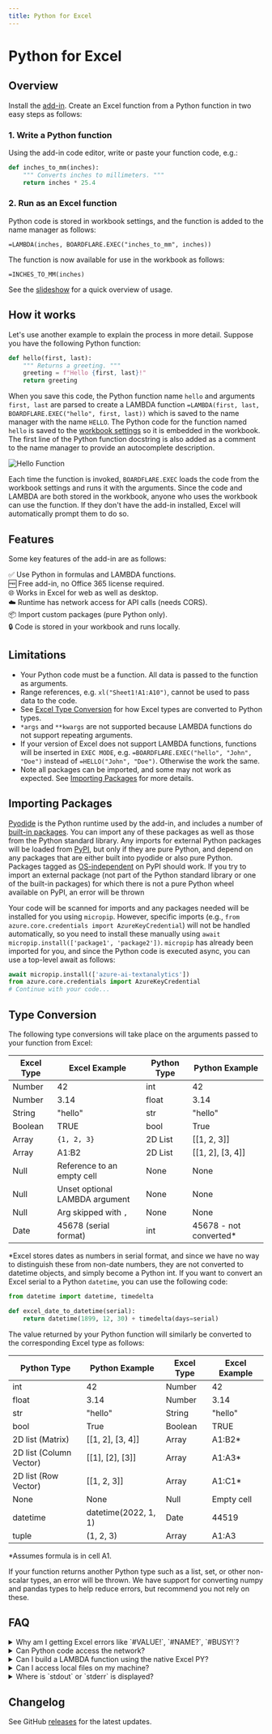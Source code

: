 ```yaml
---
title: Python for Excel
---
```


# Python for Excel

## Overview

Install the [add-in](https://go.microsoft.com/fwlink/?linkid=2261819&templateid=WA200007447&templatetitle=Python%20for%20Excel).  Create an Excel function from a Python function in two easy steps as follows:
 
### 1. Write a Python function
Using the add-in code editor, write or paste your function code, e.g.:
```python
def inches_to_mm(inches):
    """ Converts inches to millimeters. """
    return inches * 25.4
```
 
### 2. Run as an Excel function
Python code is stored in workbook settings, and the function is added to the name manager as follows:
```excel
=LAMBDA(inches, BOARDFLARE.EXEC("inches_to_mm", inches))
```
  
The function is now available for use in the workbook as follows:
```excel
=INCHES_TO_MM(inches)
```

See the [slideshow](https://addins.boardflare.com/python/prod/assets/Python-v1.3.5.pdf) for a quick overview of usage.

## How it works

Let's use another example to explain the process in more detail.  Suppose you have the following Python function:

```python
def hello(first, last):
    """ Returns a greeting. """
    greeting = f"Hello {first, last}!"
    return greeting
```

When you save this code, the Python function name `hello` and arguments `first, last` are parsed to create a LAMBDA function `=LAMBDA(first, last, BOARDFLARE.EXEC("hello", first, last))` which is saved to the name manager with the name `HELLO`.  The Python code for the function named `hello` is saved to the [workbook settings](https://learn.microsoft.com/en-us/office/dev/add-ins/excel/excel-add-ins-workbooks#access-document-settings) so it is embedded in the workbook.  The first line of the Python function docstring is also added as a comment to the name manager to provide an autocomplete description.

![Hello Function](/images/hello-function.png)

Each time the function is invoked, `BOARDFLARE.EXEC` loads the code from the workbook settings and runs it with the arguments.  Since the code and LAMBDA are both stored in the workbook, anyone who uses the workbook can use the function.  If they don't have the add-in installed, Excel will automatically prompt them to do so.

## Features

Some key features of the add-in are as follows:

✅ Use Python in formulas and LAMBDA functions.<br/>
🆓 Free add-in, no Office 365 license required.<br/>
🌐 Works in Excel for web as well as desktop.<br/>
☁️ Runtime has network access for API calls (needs CORS).<br/>
📦 Import custom packages (pure Python only).<br/>
🔒 Code is stored in your workbook and runs locally.<br/>

## Limitations

- Your Python code must be a function.  All data is passed to the function as arguments.
- Range references, e.g. `xl("Sheet1!A1:A10")`, cannot be used to pass data to the code.
- See [Excel Type Conversion](#type-conversion) for how Excel types are converted to Python types.
- `*args` and `**kwargs` are not supported because LAMBDA functions do not support repeating arguments.
- If your version of Excel does not support LAMBDA functions, functions will be inserted in `EXEC MODE`, e.g. `=BOARDFLARE.EXEC("hello", "John", "Doe")` instead of `=HELLO("John", "Doe")`.  Otherwise the work the same.
- Note all packages can be imported, and some may not work as expected.  See [Importing Packages](#importing-packages) for more details.

## Importing Packages

[Pyodide](https://pyodide.org/en/stable/index.html) is the Python runtime used by the add-in, and includes a number of [built-in packages](https://pyodide.org/en/stable/usage/packages-in-pyodide.html). You can import any of these packages as well as those from the Python standard library. Any imports for external Python packages will be loaded from [PyPI](https://pypi.org/), but only if they are pure Python, and depend on any packages that are either built into pyodide or also pure Python.  Packages tagged as [OS-independent](https://pypi.org/search/?q=&o=&c=Operating+System+%3A%3A+OS+Independent) on PyPI should work.  If you try to import an external package (not part of the Python standard library or one of the built-in packages) for which there is not a pure Python wheel available on PyPI, an error will be thrown

Your code will be scanned for imports and any packages needed will be installed for you using `micropip`.  However, specific imports (e.g., `from azure.core.credentials import AzureKeyCredential`) will not be handled automatically, so you need to install these manually using `await micropip.install(['package1', 'package2'])`. `micropip` has already been imported for you, and since the Python code is executed async, you can use a top-level await as follows:

```python
await micropip.install(['azure-ai-textanalytics'])
from azure.core.credentials import AzureKeyCredential
# Continue with your code...
```

## Type Conversion

The following type conversions will take place on the arguments passed to your function from Excel:

| Excel Type | Excel Example                  | Python Type | Python Example          |
|------------|--------------------------------|-------------|-------------------------|
| Number     | 42                             | int         | 42                      |
| Number     | 3.14                           | float       | 3.14                    |
| String     | "hello"                        | str         | "hello"                 |
| Boolean    | TRUE                           | bool        | True                    |
| Array      | `{1, 2, 3}`                    | 2D List     | [[1, 2, 3]]             |
| Array      | A1:B2                          | 2D List     | [[1, 2], [3, 4]]        |
| Null       | Reference to an empty cell     | None        | None                    |
| Null       | Unset optional LAMBDA argument | None        | None                    |
| Null       | Arg skipped with `,`           | None        | None                    |
| Date       | 45678 (serial format)          | int         | 45678 - not converted*  |

*Excel stores dates as numbers in serial format, and since we have no way to distinguish these from non-date numbers, they are not converted to datetime objects, and simply become a Python int.  If you want to convert an Excel serial to a Python `datetime`, you can use the following code:

```python
from datetime import datetime, timedelta

def excel_date_to_datetime(serial):
    return datetime(1899, 12, 30) + timedelta(days=serial)
```

The value returned by your Python function will similarly be converted to the corresponding Excel type as follows:

| Python Type             | Python Example              | Excel Type | Excel Example                |
|-------------------------|-----------------------------|------------|------------------------------|
| int                     | 42                          | Number     | 42                           |
| float                   | 3.14                        | Number     | 3.14                         |
| str                     | "hello"                     | String     | "hello"                      |
| bool                    | True                        | Boolean    | TRUE                         |
| 2D list (Matrix)        | [[1, 2], [3, 4]]            | Array      | A1:B2*                       |
| 2D list (Column Vector) | [[1], [2], [3]]             | Array      | A1:A3*                       |
| 2D list (Row Vector)    | [[1, 2, 3]]                 | Array      | A1:C1*                       |
| None                    | None                        | Null       | Empty cell                   |
| datetime                | datetime(2022, 1, 1)        | Date       | 44519                        |
| tuple                   | (1, 2, 3)                   | Array      | A1:A3                        |

*Assumes formula is in cell A1.

If your function returns another Python type such as a list, set, or other non-scalar types, an error will be thrown.  We have support for converting numpy and pandas types to help reduce errors, but recommend you not rely on these.

## FAQ

<details>
  <summary>Why am I getting Excel errors like `#VALUE!`, `#NAME?`, `#BUSY!`?</summary>
  - `#VALUE!`:  An argument to a function is missing or it is the wrong type (e.g. incorrect range reference).
  - `#NAME?`:  The function name is spelled incorrectly, e.g. `BOARDFLARE.RUNPYY`.
  - `#BUSY!`:  This is normal for 5-10 seconds if you are importing libraries for the first time and have a slow internet connection. 

  To the left of the bottom of the task pane, you may also see additional errors such as the following:

  - `Error loading add-ins`
  - `We're starting the add-ins runtime, just a moment...`

  Sometimes Excel will throw various errors when the custom function is not properly initialized, in which case you can try restarting Excel, or reloading the browser window.
</details>

<details>
  <summary>Can Python code access the network?</summary>
  You should be able to access any public API that supports [CORS](https://developer.mozilla.org/en-US/docs/Web/HTTP/CORS).
</details>

<details>
  <summary>Can I build a LAMBDA function using the native Excel PY?</summary>
  No, that is the original reason we built this add-in.  At this time the Excel PY function does not allow you to call it from a formula.
</details>

<details>
  <summary>Can I access local files on my machine?</summary>
  No. The Pyodide runtime runs in a [Web Worker](https://developer.mozilla.org/en-US/docs/Web/API/Web_Workers_API) in the browser which does not have access to your local machine.  This is a browser security feature.
</details>

<details>
  <summary>Where is `stdout` or `stderr` is displayed?</summary>
  Any output to `stdout` or `stderr` is displayed in the `Output` tab of the add-in task pane, but it is only returned at the completion of the execution of your code.  
</details>

## Changelog

See GitHub [releases](https://github.com/boardflare/python/releases) for the latest updates.

